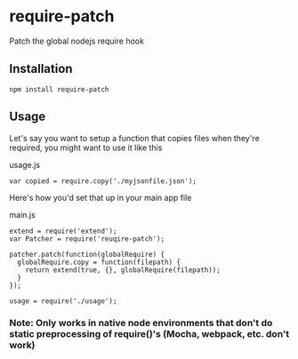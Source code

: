 # require-patch

Patch the global nodejs require hook

## Installation

`npm install require-patch`

## Usage

Let's say you want to setup a function that copies files when they're required, you might want to use it like this

usage.js
```JS
var copied = require.copy('./myjsonfile.json');
```

Here's how you'd set that up in your main app file

main.js
```JS
extend = require('extend');
var Patcher = require('reuqire-patch');

patcher.patch(function(globalRequire) {
  globalRequire.copy = function(filepath) {
    return extend(true, {}, globalRequire(filepath));
  }
});

usage = require('./usage');
```

### Note: Only works in native node environments that don't do static preprocessing of require()'s (Mocha, webpack, etc. don't work)